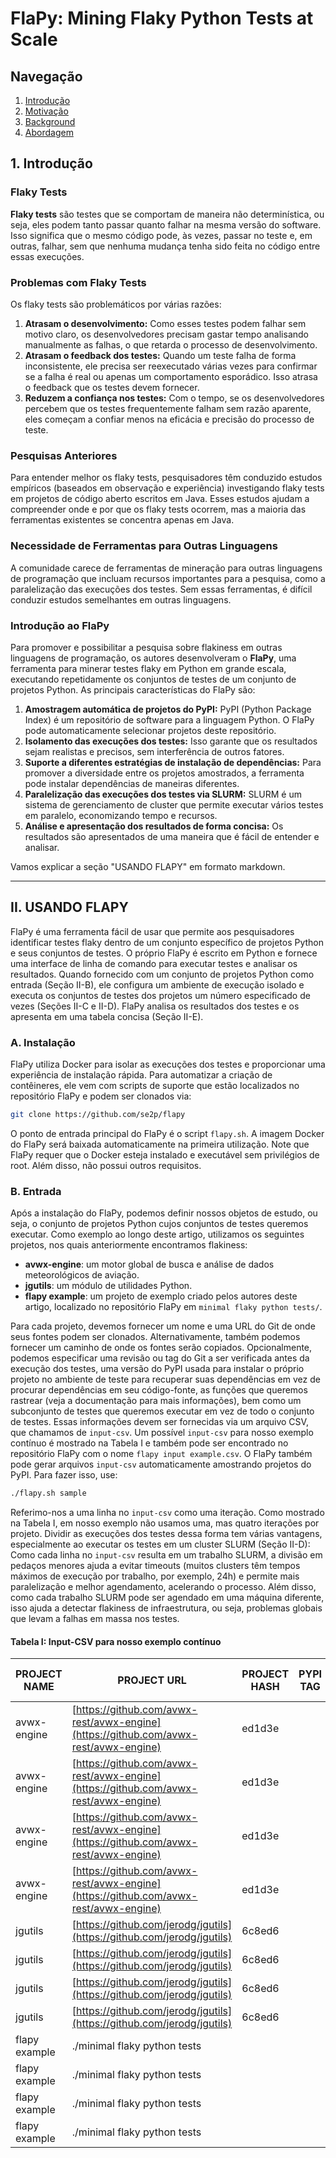 # FlaPy: Mining Flaky Python Tests at Scale

## Navegação

1. [Introdução](#introducao)
2. [Motivação](#motivacao)
3. [Background](#background)
4. [Abordagem](#abordagem)

## <a name="introducao"></a>1. Introdução

### Flaky Tests

**Flaky tests** são testes que se comportam de maneira não determinística, ou seja, eles podem tanto passar quanto falhar na mesma versão do software. Isso significa que o mesmo código pode, às vezes, passar no teste e, em outras, falhar, sem que nenhuma mudança tenha sido feita no código entre essas execuções.

### Problemas com Flaky Tests

Os flaky tests são problemáticos por várias razões:

1. **Atrasam o desenvolvimento:** Como esses testes podem falhar sem motivo claro, os desenvolvedores precisam gastar tempo analisando manualmente as falhas, o que retarda o processo de desenvolvimento.
2. **Atrasam o feedback dos testes:** Quando um teste falha de forma inconsistente, ele precisa ser reexecutado várias vezes para confirmar se a falha é real ou apenas um comportamento esporádico. Isso atrasa o feedback que os testes devem fornecer.
3. **Reduzem a confiança nos testes:** Com o tempo, se os desenvolvedores percebem que os testes frequentemente falham sem razão aparente, eles começam a confiar menos na eficácia e precisão do processo de teste.

### Pesquisas Anteriores

Para entender melhor os flaky tests, pesquisadores têm conduzido estudos empíricos (baseados em observação e experiência) investigando flaky tests em projetos de código aberto escritos em Java. Esses estudos ajudam a compreender onde e por que os flaky tests ocorrem, mas a maioria das ferramentas existentes se concentra apenas em Java.

### Necessidade de Ferramentas para Outras Linguagens

A comunidade carece de ferramentas de mineração para outras linguagens de programação que incluam recursos importantes para a pesquisa, como a paralelização das execuções dos testes. Sem essas ferramentas, é difícil conduzir estudos semelhantes em outras linguagens.

### Introdução ao FlaPy

Para promover e possibilitar a pesquisa sobre flakiness em outras linguagens de programação, os autores desenvolveram o **FlaPy**, uma ferramenta para minerar testes flaky em Python em grande escala, executando repetidamente os conjuntos de testes de um conjunto de projetos Python. As principais características do FlaPy são:

1. **Amostragem automática de projetos do PyPI:** PyPI (Python Package Index) é um repositório de software para a linguagem Python. O FlaPy pode automaticamente selecionar projetos deste repositório.
2. **Isolamento das execuções dos testes:** Isso garante que os resultados sejam realistas e precisos, sem interferência de outros fatores.
3. **Suporte a diferentes estratégias de instalação de dependências:** Para promover a diversidade entre os projetos amostrados, a ferramenta pode instalar dependências de maneiras diferentes.
4. **Paralelização das execuções dos testes via SLURM:** SLURM é um sistema de gerenciamento de cluster que permite executar vários testes em paralelo, economizando tempo e recursos.
5. **Análise e apresentação dos resultados de forma concisa:** Os resultados são apresentados de uma maneira que é fácil de entender e analisar.

Vamos explicar a seção "USANDO FLAPY" em formato markdown.

---

## II. USANDO FLAPY

FlaPy é uma ferramenta fácil de usar que permite aos pesquisadores identificar testes flaky dentro de um conjunto específico de projetos Python e seus conjuntos de testes. O próprio FlaPy é escrito em Python e fornece uma interface de linha de comando para executar testes e analisar os resultados. Quando fornecido com um conjunto de projetos Python como entrada (Seção II-B), ele configura um ambiente de execução isolado e executa os conjuntos de testes dos projetos um número especificado de vezes (Seções II-C e II-D). FlaPy analisa os resultados dos testes e os apresenta em uma tabela concisa (Seção II-E).

### A. Instalação

FlaPy utiliza Docker para isolar as execuções dos testes e proporcionar uma experiência de instalação rápida. Para automatizar a criação de contêineres, ele vem com scripts de suporte que estão localizados no repositório FlaPy e podem ser clonados via:

```sh
git clone https://github.com/se2p/flapy
```

O ponto de entrada principal do FlaPy é o script `flapy.sh`. A imagem Docker do FlaPy será baixada automaticamente na primeira utilização. Note que FlaPy requer que o Docker esteja instalado e executável sem privilégios de root. Além disso, não possui outros requisitos.

### B. Entrada

Após a instalação do FlaPy, podemos definir nossos objetos de estudo, ou seja, o conjunto de projetos Python cujos conjuntos de testes queremos executar. Como exemplo ao longo deste artigo, utilizamos os seguintes projetos, nos quais anteriormente encontramos flakiness:

- **avwx-engine**: um motor global de busca e análise de dados meteorológicos de aviação.
- **jgutils**: um módulo de utilidades Python.
- **flapy example**: um projeto de exemplo criado pelos autores deste artigo, localizado no repositório FlaPy em `minimal flaky python tests/`.

Para cada projeto, devemos fornecer um nome e uma URL do Git de onde seus fontes podem ser clonados. Alternativamente, também podemos fornecer um caminho de onde os fontes serão copiados. Opcionalmente, podemos especificar uma revisão ou tag do Git a ser verificada antes da execução dos testes, uma versão do PyPI usada para instalar o próprio projeto no ambiente de teste para recuperar suas dependências em vez de procurar dependências em seu código-fonte, as funções que queremos rastrear (veja a documentação para mais informações), bem como um subconjunto de testes que queremos executar em vez de todo o conjunto de testes. Essas informações devem ser fornecidas via um arquivo CSV, que chamamos de `input-csv`. Um possível `input-csv` para nosso exemplo contínuo é mostrado na Tabela I e também pode ser encontrado no repositório FlaPy com o nome `flapy input example.csv`. O FlaPy também pode gerar arquivos `input-csv` automaticamente amostrando projetos do PyPI. Para fazer isso, use:

```sh
./flapy.sh sample
```

Referimo-nos a uma linha no `input-csv` como uma iteração. Como mostrado na Tabela I, em nosso exemplo não usamos uma, mas quatro iterações por projeto. Dividir as execuções dos testes dessa forma tem várias vantagens, especialmente ao executar os testes em um cluster SLURM (Seção II-D): Como cada linha no `input-csv` resulta em um trabalho SLURM, a divisão em pedaços menores ajuda a evitar timeouts (muitos clusters têm tempos máximos de execução por trabalho, por exemplo, 24h) e permite mais paralelização e melhor agendamento, acelerando o processo. Além disso, como cada trabalho SLURM pode ser agendado em uma máquina diferente, isso ajuda a detectar flakiness de infraestrutura, ou seja, problemas globais que levam a falhas em massa nos testes.

#### Tabela I: Input-CSV para nosso exemplo contínuo

| PROJECT NAME  | PROJECT URL                                                                          | PROJECT HASH | PYPI TAG | FUNCS TO TRACE | TESTS TO RUN  |
| ------------- | ------------------------------------------------------------------------------------ | ------------ | -------- | -------------- | ------------- |
| avwx-engine   | [https://github.com/avwx-rest/avwx-engine](https://github.com/avwx-rest/avwx-engine) | ed1d3e       |          |                |               |
| avwx-engine   | [https://github.com/avwx-rest/avwx-engine](https://github.com/avwx-rest/avwx-engine) | ed1d3e       |          |                |               |
| avwx-engine   | [https://github.com/avwx-rest/avwx-engine](https://github.com/avwx-rest/avwx-engine) | ed1d3e       |          |                |               |
| avwx-engine   | [https://github.com/avwx-rest/avwx-engine](https://github.com/avwx-rest/avwx-engine) | ed1d3e       |          |                |               |
| jgutils       | [https://github.com/jerodg/jgutils](https://github.com/jerodg/jgutils)               | 6c8ed6       |          |                |               |
| jgutils       | [https://github.com/jerodg/jgutils](https://github.com/jerodg/jgutils)               | 6c8ed6       |          |                |               |
| jgutils       | [https://github.com/jerodg/jgutils](https://github.com/jerodg/jgutils)               | 6c8ed6       |          |                |               |
| jgutils       | [https://github.com/jerodg/jgutils](https://github.com/jerodg/jgutils)               | 6c8ed6       |          |                |               |
| flapy example | ./minimal flaky python tests                                                         |              |          |                | test flaky.py |
| flapy example | ./minimal flaky python tests                                                         |              |          |                | test flaky.py |
| flapy example | ./minimal flaky python tests                                                         |              |          |                | test flaky.py |
| flapy example | ./minimal flaky python tests                                                         |              |          |                | test flaky.py |
